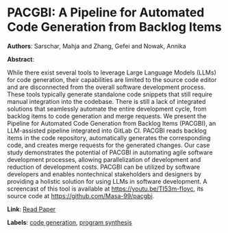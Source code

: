 # PACGBI: A Pipeline for Automated Code Generation from Backlog Items

**Authors**: Sarschar, Mahja and Zhang, Gefei and Nowak, Annika

**Abstract**:

While there exist several tools to leverage Large Language Models (LLMs) for code generation, their capabilities are limited to the source code editor and are disconnected from the overall software development process. These tools typically generate standalone code snippets that still require manual integration into the codebase. There is still a lack of integrated solutions that seamlessly automate the entire development cycle, from backlog items to code generation and merge requests. We present the Pipeline for Automated Code Generation from Backlog Items (PACGBI), an LLM-assisted pipeline integrated into GitLab CI. PACGBI reads backlog items in the code repository, automatically generates the corresponding code, and creates merge requests for the generated changes. Our case study demonstrates the potential of PACGBI in automating agile software development processes, allowing parallelization of development and reduction of development costs. PACGBI can be utilized by software developers and enables nontechnical stakeholders and designers by providing a holistic solution for using LLMs in software development. A screencast of this tool is available at https://youtu.be/TI53m-fIoyc, its source code at https://github.com/Masa-99/pacgbi.

**Link**: [Read Paper](https://doi.org/10.1145/3691620.3695346)

**Labels**: [code generation](../../labels/code_generation.md), [program synthesis](../../labels/program_synthesis.md)

